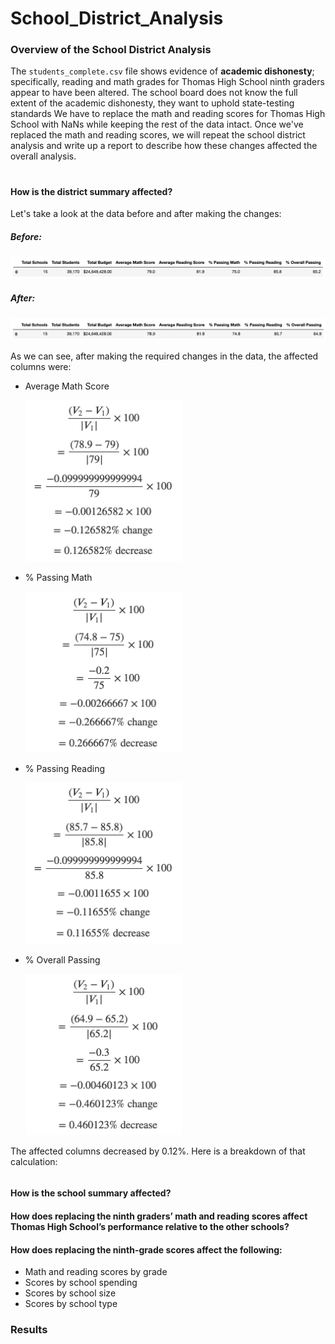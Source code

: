 # School_District_Analysis


### Overview of the School District Analysis
The `students_complete.csv` file shows evidence of **academic dishonesty**; specifically, reading and math grades for Thomas High School ninth graders appear to have been altered. The school board does not know the full extent of the academic dishonesty, they want to uphold state-testing standards We have to replace the math and reading scores for Thomas High School with NaNs while keeping the rest of the data intact. Once we've replaced the math and reading scores, we will repeat the school district analysis and write up a report to describe how these changes affected the overall analysis.
#

#### How is the district summary affected?
Let's take a look at the data before and after making the changes:

##### Before:
<img src="/Resources/DistrictSummary_Before.png" alt="district_summary_before"><br>
##### After:
<img src="/Resources/DistrictSummary_After.png" alt="district_summary_after"><br>

As we can see, after making the required changes in the data, the affected columns were:

- Average Math Score
  <p align="left">
  <img src="/formulas/average_math_formula.png" alt="average_math_formula" width="250">
  </p>
  
- % Passing Math
  <p align="left">
  <img src="/formulas/passing_math_formula.png" alt="passing_math_formula" width="250">
  </p>
  
- % Passing Reading
  <p align="left">
  <img src="/formulas/passing_reading_formula.png" alt="passing_reading_formula.png" width="250">
  </p>
  
  
- % Overall Passing
  <p align="left">
  <img src="/formulas/overall_passing_formula.png" alt="overall_passing_formula.png" width="250">
  </p>

The affected columns decreased by 0.12%. Here is a breakdown of that calculation:


```

```



#### How is the school summary affected?


#### How does replacing the ninth graders’ math and reading scores affect Thomas High School’s performance relative to the other schools?
#### How does replacing the ninth-grade scores affect the following:
- Math and reading scores by grade
- Scores by school spending
- Scores by school size
- Scores by school type

### Results
